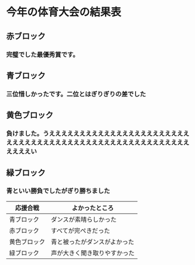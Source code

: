 # 今年の体育大会の結果表
## 赤ブロック
### 完璧でした最優秀賞です。
## 青ブロック
### 三位惜しかったです。二位とはぎりぎりの差でした
## 黄色ブロック
### 負けました。うえええええええええええええええええええええええええええええええええええええええええええええええええええええええええい
## 緑ブロック
### 青といい勝負でしたがぎり勝ちました

| 応援合戦 | よかったところ                      |
|----------|------------------------------------|
| 青ブロック | ダンスが素晴らしかった                |
| 赤ブロック | すべてが完ぺきだった                  |
| 黄色ブロック | 青と被ったがダンスがよかった          |
| 緑ブロック | 声が大きく聞き取りやすかった          |


